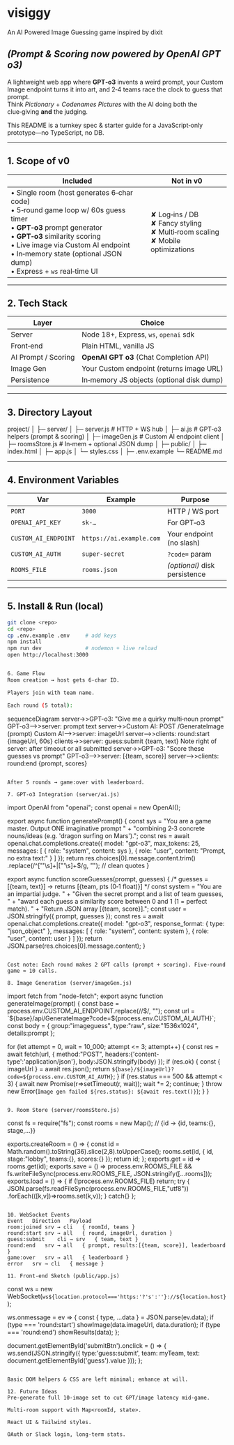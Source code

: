 # visiggy
An AI Powered Image Guessing game inspired by dixit

*(Prompt & Scoring now powered by **OpenAI GPT o3**)*
------------------------------------------------------------------

A lightweight web app where **GPT‑o3** invents a weird prompt, your Custom Image endpoint turns it into art, and 2‑4 teams race the clock to guess that prompt.  
Think *Pictionary* + *Codenames Pictures* with the AI doing both the clue‑giving **and** the judging.

This README is a turnkey spec & starter guide for a JavaScript‑only prototype—no TypeScript, no DB.

---

## 1.  Scope of v0

| Included | Not in v0 |
|----------|-----------|
| • Single room (host generates 6‑char code)  <br>• 5‑round game loop w/ 60s guess timer  <br>• **GPT‑o3** prompt generator  <br>• **GPT‑o3** similarity scoring  <br>• Live image via Custom AI endpoint  <br>• In‑memory state (optional JSON dump)  <br>• Express + `ws` real‑time UI | ✘ Log‑ins / DB  <br>✘ Fancy styling  <br>✘ Multi‑room scaling  <br>✘ Mobile optimizations |

---

## 2.  Tech Stack

| Layer | Choice |
|-------|--------|
| Server | Node 18+, Express, `ws`, `openai` sdk |
| Front‑end | Plain HTML, vanilla JS |
| AI Prompt / Scoring | **OpenAI GPT o3** (Chat Completion API) |
| Image Gen | Your Custom endpoint (returns image URL) |
| Persistence | In‑memory JS objects (optional disk dump) |

---

## 3.  Directory Layout

project/
│
├─ server/
│ ├─ server.js # HTTP + WS hub
│ ├─ ai.js # GPT‑o3 helpers (prompt & scoring)
│ ├─ imageGen.js # Custom AI endpoint client
│ ├─ roomsStore.js # In‑mem + optional JSON dump
│
├─ public/
│ ├─ index.html
│ ├─ app.js
│ └─ styles.css
│
├─ .env.example
└─ README.md


---

## 4.  Environment Variables

| Var | Example | Purpose |
|-----|---------|---------|
| `PORT` | `3000` | HTTP / WS port |
| `OPENAI_API_KEY` | `sk‑…` | For GPT‑o3 |
| `CUSTOM_AI_ENDPOINT` | `https://ai.example.com` | Your endpoint (no slash) |
| `CUSTOM_AI_AUTH` | `super‑secret` | `?code=` param |
| `ROOMS_FILE` | `rooms.json` | *(optional)* disk persistence |

---

## 5.  Install & Run (local)

```bash
git clone <repo>
cd <repo>
cp .env.example .env     # add keys
npm install
npm run dev              # nodemon + live reload
open http://localhost:3000


6. Game Flow
Room creation → host gets 6‑char ID.

Players join with team name.

Each round (5 total):

```
sequenceDiagram
  server->>GPT-o3: "Give me a quirky multi‑noun prompt"
  GPT-o3-->>server: prompt text
  server->>Custom AI: POST /GenerateImage  (prompt)
  Custom AI-->>server: imageUrl
  server-->>clients: round:start {imageUrl, 60s}
  clients->>server: guess:submit {team, text}
  Note right of server: after timeout or all submitted
  server->>GPT-o3: "Score these guesses vs prompt"
  GPT-o3-->>server: [{team, score}]
  server-->>clients: round:end {prompt, scores}
```

After 5 rounds → game:over with leaderboard.

7. GPT‑o3 Integration (server/ai.js)

```
import OpenAI from "openai";
const openai = new OpenAI();

export async function generatePrompt() {
  const sys = "You are a game master. Output ONE imaginative prompt " +
              "combining 2‑3 concrete nouns/ideas (e.g. 'dragon surfing on Mars').";
  const res = await openai.chat.completions.create({
    model: "gpt-o3",
    max_tokens: 25,
    messages: [
      { role: "system", content: sys },
      { role: "user", content: "Prompt, no extra text:" }
    ]
  });
  return res.choices[0].message.content.trim()
          .replace(/^["'\s]+|["'\s]+$/g, ""); // clean quotes
}

export async function scoreGuesses(prompt, guesses) {
  /* guesses = [{team, text}]  →  returns [{team, pts (0‑1 float)}] */
  const system = "You are an impartial judge. " +
    "Given the secret prompt and a list of team guesses, " +
    "award each guess a similarity score between 0 and 1 (1 = perfect match). " +
    "Return JSON array [{team, score}].";
  const user = JSON.stringify({ prompt, guesses });
  const res = await openai.chat.completions.create({
    model: "gpt-o3",
    response_format: { type: "json_object" },
    messages: [
      { role: "system", content: system },
      { role: "user", content: user }
    ]
  });
  return JSON.parse(res.choices[0].message.content);
}
```

Cost note: Each round makes 2 GPT calls (prompt + scoring). Five‑round game ≈ 10 calls.

8. Image Generation (server/imageGen.js)

```
import fetch from "node-fetch";
export async function generateImage(prompt) {
  const base = process.env.CUSTOM_AI_ENDPOINT.replace(/\/$/, "");
  const url  = `${base}/api/GenerateImage?code=${process.env.CUSTOM_AI_AUTH}`;
  const body = { group:"imageguess", type:"raw", size:"1536x1024", details:prompt };

  for (let attempt = 0, wait = 10_000; attempt <= 3; attempt++) {
    const res = await fetch(url, { method:"POST", headers:{'content-type':'application/json'}, body:JSON.stringify(body) });
    if (res.ok) {
      const { imageUrl } = await res.json();
      return `${base}/${imageUrl}?code=${process.env.CUSTOM_AI_AUTH}`;
    }
    if (res.status === 500 && attempt < 3) { await new Promise(r=>setTimeout(r, wait)); wait *= 2; continue; }
    throw new Error(`Image gen failed ${res.status}: ${await res.text()}`);
  }
}

```

9. Room Store (server/roomsStore.js)

```
const fs = require("fs");
const rooms = new Map();           // {id → {id, teams:{}, stage,…}}

exports.createRoom = () => {
  const id = Math.random().toString(36).slice(2,8).toUpperCase();
  rooms.set(id, { id, stage:"lobby", teams:{}, scores:{} });
  return id;
};
exports.get = id => rooms.get(id);
exports.save = () => process.env.ROOMS_FILE && fs.writeFileSync(process.env.ROOMS_FILE, JSON.stringify([...rooms]));
exports.load = () => {
  if (!process.env.ROOMS_FILE) return;
  try { JSON.parse(fs.readFileSync(process.env.ROOMS_FILE,"utf8"))
         .forEach(([k,v])=>rooms.set(k,v)); } catch{}
};

```

10. WebSocket Events
Event	Direction	Payload
room:joined	srv → cli	{ roomId, teams }
round:start	srv → all	{ round, imageUrl, duration }
guess:submit	cli → srv	{ team, text }
round:end	srv → all	{ prompt, results:[{team, score}], leaderboard }
game:over	srv → all	{ leaderboard }
error	srv → cli	{ message }

11. Front‑end Sketch (public/app.js)

```
const ws = new WebSocket(`ws${location.protocol==='https:'?'s':''}://${location.host}`);

ws.onmessage = ev => {
  const { type, ...data } = JSON.parse(ev.data);
  if (type === 'round:start') showImage(data.imageUrl, data.duration);
  if (type === 'round:end')   showResults(data);
};

document.getElementById('submitBtn').onclick = () => {
  ws.send(JSON.stringify({ type:'guess:submit',
    team: myTeam, text: document.getElementById('guess').value }));
};

```

Basic DOM helpers & CSS are left minimal; enhance at will.

12. Future Ideas
Pre‑generate full 10‑image set to cut GPT/image latency mid‑game.

Multi‑room support with Map<roomId, state>.

React UI & Tailwind styles.

OAuth or Slack login, long‑term stats.